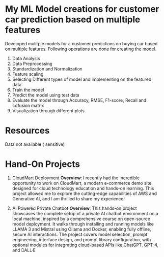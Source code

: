 # My ML Model creations for customer car prediction based on multiple features

Developed mulitple models for a customer predictions on buying car based on multiple features. Following operations are done for creating the model.
1. Data Analysis
2. Data Preprocessing
3. Standardization and Normalization
4. Feature scaling
5. Selecting Different types of model and implementing on the featured data.
6. Train the model
7. Predict the model using test data
8. Evaluate the model through Accuracy, RMSE, F1-score, Recall and cofusion matrix
9. Visualization through different plots.

# Resources

Data not available ( sensitive)

# Hand-On Projects
1. CloudMart Deployment
**Overview**: I recently had the incredible opportunity to work on CloudMart, a modern e-commerce demo site designed for cloud technology education and hands-on learning. This project allowed me to explore the cutting-edge capabilities of AWS and Generative AI, and I am thrilled to share my experience!

2. AI Powered Private Chatbot
**Overview**: This hands-on project showcases the complete setup of a private AI chatbot environment on a local machine, inspired by a comprehensive course on open-source model deployment. It walks through installing and running models like LLAMA 3 and Mistral using Ollama and Docker, enabling fully offline, secure AI interactions. The project covers model selection, prompt engineering, interface design, and prompt library configuration, with optional modules for integrating cloud-based APIs like ChatGPT, GPT-4, and DALL·E

